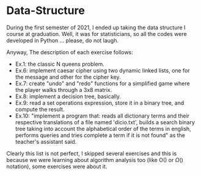 # Data-Structure

During the first semester of 2021, I ended up taking the data structure I course at graduation. Well, it was for statisticians, so all the codes were developed in Python ... please, do not laugh.

Anyway, The description of each exercise follows:

- Ex.1: the classic N queens problem.
- Ex.6: implement caesar cipher using two dynamic linked lists, one for the message and other for the cipher key.
- Ex.7: create "undo" and "redo" functions for a simplified game where the player walks through a 3x8 matrix.
- Ex.8: implement a decision tree, basically.
- Ex.9: read a set operations expression, store it in a binary tree, and compute the result.
- Ex.10: "implement a program that: reads all dictionary terms and their respective translations of a file named 'dicio.txt', builds a search binary tree taking into account the alphabetical order of the terms in english, performs queries and tries complete a term if it is not found" as the teacher's assistant said.

Clearly this list is not perfect, I skipped several exercises and this is because we were learning about algorithm analysis too (like O() or $\Omega$() notation), some exercises were about it.
